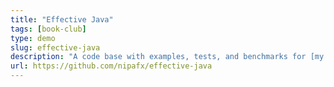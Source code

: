 ```yaml
---
title: "Effective Java"
tags: [book-club]
type: demo
slug: effective-java
description: "A code base with examples, tests, and benchmarks for [my YouTube series on Effective Java, Third Edition](https://www.youtube.com/playlist?list=PL_-IO8LOLuNqUzvXfRCWRRJBswKEbLhgN)"
url: https://github.com/nipafx/effective-java
---
```

